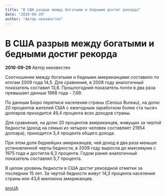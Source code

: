 ```yaml
---
title: "В США разрыв между богатыми и бедными достиг рекорда"
date: "2010-09-29"
author: "Автор неизвестен"
---
```


# В США разрыв между богатыми и бедными достиг рекорда

**2010-09-29** Автор неизвестен

Соотношение между богатыми и бедными американцами составило по итогам 2009 года 14,5. Для сравнения, в 2008 году аналогичный показатель составил 13,6. Прошлогодний показатель почти в два раза превышает данные 1968 года - 7,69.

По данным Бюро переписи населения страны (Census Bureau), на долю 20 процентов жителей США с ежегодным заработком более ста тысяч долларов приходится 49,4 процента всех доходов страны.

Для сравнения, на долю 20 процентов американцев, живущих за чертой бедности (доход на семью из четырех человек составляет 21954 доллара), приходится 3,4 процента общего дохода.

При этом доля беднейших американцев, чей доход в два раза меньше установленной черты бедности, в 2009 году выросла до максимума с 1975 года и достигла 6,3 процента. Годом ранее аналогичный показатель составлял 5,7 процента.

В целом уровень бедности в США достиг рекордной отметки за последние 15 лет. За чертой бедности живут 14,3 процента населения страны или 43,6 миллиона американцев.

[proUA](http://www.proua.com/)